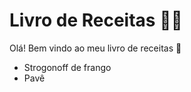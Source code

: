 # Livro de Receitas :man_cook: 

Olá! Bem vindo ao meu livro de receitas :call_me_hand:

- Strogonoff de frango
- Pavê
